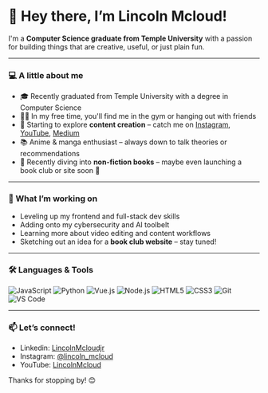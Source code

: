 # 👋 Hey there, I’m Lincoln Mcloud!

I'm a **Computer Science graduate from Temple University** with a passion for building things that are creative, useful, or just plain fun.

---

### 💻 A little about me
- 🎓 Recently graduated from Temple University with a degree in Computer Science  
- 🏋️‍♂️ In my free time, you'll find me in the gym or hanging out with friends  
- 📸 Starting to explore **content creation** – catch me on [Instagram](https://www.instagram.com/lincoln_mcloud/), [YouTube](https://www.youtube.com/@LincolnMcloud), [Medium](https://medium.com/@lamcloudjr) 
- 📚 Anime & manga enthusiast – always down to talk theories or recommendations  
- 🧠 Recently diving into **non-fiction books** – maybe even launching a book club or site soon 👀  

---

### 🌱 What I’m working on
- Leveling up my frontend and full-stack dev skills
- Adding onto my cybersecurity and AI toolbelt  
- Learning more about video editing and content workflows  
- Sketching out an idea for a **book club website** – stay tuned!

---

### 🛠️ Languages & Tools
![JavaScript](https://img.shields.io/badge/-JavaScript-black?style=flat-square&logo=javascript)
![Python](https://img.shields.io/badge/-Python-black?style=flat-square&logo=python)
![Vue.js](https://img.shields.io/badge/-Vue.js-black?style=flat-square&logo=vue.js)
![Node.js](https://img.shields.io/badge/-Node.js-black?style=flat-square&logo=node.js)
![HTML5](https://img.shields.io/badge/-HTML5-black?style=flat-square&logo=html5)
![CSS3](https://img.shields.io/badge/-CSS3-black?style=flat-square&logo=css3)
![Git](https://img.shields.io/badge/-Git-black?style=flat-square&logo=git)
![VS Code](https://img.shields.io/badge/-VS%20Code-black?style=flat-square&logo=visual-studio-code)

---

### 📫 Let’s connect!
- Linkedin: [LincolnMcloudjr](https://www.linkedin.com/in/lincolnmcloudjr)
- Instagram: [@lincoln_mcloud](https://www.instagram.com/lincoln_mcloud/)
- YouTube: [LincolnMcloud](https://www.youtube.com/@LincolnMcloud)
<!-- - Email: youremail@example.com -->

Thanks for stopping by! 😊

<!--
**ljtron/ljtron** is a ✨ _special_ ✨ repository because its `README.md` (this file) appears on your GitHub profile.

Here are some ideas to get you started:

- 🔭 I’m currently working on ...
- 🌱 I’m currently learning ...
- 👯 I’m looking to collaborate on ...
- 🤔 I’m looking for help with ...
- 💬 Ask me about ...
- 📫 How to reach me: ...
- 😄 Pronouns: ...
- ⚡ Fun fact: ...
-->
